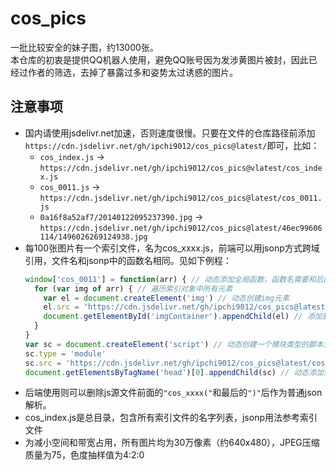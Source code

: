 # cos_pics
一批比较安全的妹子图，约13000张。<br/>
本仓库的初衷是提供QQ机器人使用，避免QQ账号因为发涉黄图片被封，因此已经过作者的筛选，去掉了暴露过多和姿势太过诱惑的图片。

## 注意事项
* 国内请使用jsdelivr.net加速，否则速度很慢。只要在文件的仓库路径前添加`https://cdn.jsdelivr.net/gh/ipchi9012/cos_pics@latest/`即可，比如：
  * `cos_index.js` -> `https://cdn.jsdelivr.net/gh/ipchi9012/cos_pics@vlatest/cos_index.js`
  * `cos_0011.js` -> `https://cdn.jsdelivr.net/gh/ipchi9012/cos_pics@latest/cos_0011.js`
  * `0a16f8a52af7/20140122095237390.jpg` -> `https://cdn.jsdelivr.net/gh/ipchi9012/cos_pics@latest/46ec99606114/1496026269124938.jpg`
* 每100张图片有一个索引文件，名为cos_xxxx.js，前端可以用jsonp方式跨域引用，文件名和jsonp中的函数名相同。见如下例程：
  ```js
  window['cos_0011'] = function(arr) { // 动态添加全局函数，函数名需要和后面的脚本文件名匹配
    for (var img of arr) { // 遍历索引对象中所有元素
      var el = document.createElement('img') // 动态创建img元素
      el.src = 'https://cdn.jsdelivr.net/gh/ipchi9012/cos_pics@latest/' + img.path // 使用jsdelivr CDN引用图片
      document.getElementById('imgContainer').appendChild(el) // 添加到图片容器元素中
    }
  }
  var sc = document.createElement('script') // 动态创建一个模块类型的脚本元素
  sc.type = 'module'
  sc.src = 'https://cdn.jsdelivr.net/gh/ipchi9012/cos_pics@latest/cos_0011.js' // 注意此处脚本名与前面函数名必须一致
  document.getElementsByTagName('head')[0].appendChild(sc) // 动态添加到文档头部
  ```
* 后端使用则可以删除js源文件前面的`"cos_xxxx("`和最后的`")"`后作为普通json解析。
* cos_index.js是总目录，包含所有索引文件的名字列表，jsonp用法参考索引文件
* 为减小空间和带宽占用，所有图片均为30万像素（约640x480），JPEG压缩质量为75，色度抽样值为4:2:0
